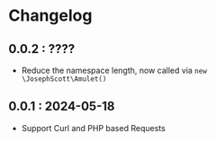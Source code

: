 # Changelog


## 0.0.2 : ????
- Reduce the namespace length, now called via `new \JosephScott\Amulet()`


## 0.0.1 : 2024-05-18
- Support Curl and PHP based Requests
